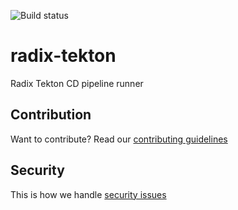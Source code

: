 ![Build status](https://github.com/equinor/radix-tekton/actions/workflows/build-push.yml/badge.svg)  

# radix-tekton
Radix Tekton CD pipeline runner




## Contribution

Want to contribute? Read our [contributing guidelines](./CONTRIBUTING.md)

## Security

This is how we handle [security issues](./SECURITY.md)